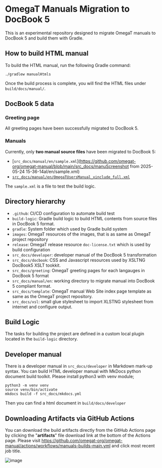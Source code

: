 # OmegaT Manuals Migration to DocBook 5

This is an experimental repository designed to migrate OmegaT manuals to DocBook 5 and build them with Gradle.

## How to build HTML manual

To build the HTML manual, run the following Gradle command:

```shell
./gradlew manualHtmls
```

Once the build process is complete, you will find the HTML files under `build/docs/manual/`.

## DocBook 5 data

### Greeting page

All greeting pages have been successfully migrated to DocBook 5.

### Manuals

Currently, only **two manual source files** have been migrated to DocBook 5:

- [`src_docs/manual/en/sample.xml`](https://github.com/omegat-org/omegat-manual/blob/main/src_docs/manuScreenshot from 2025-05-24 15-36-14al/en/sample.xml)
- [`src_docs/manual/en/OmegaTUsersManual_xinclude_full.xml`](https://github.com/omegat-org/omegat-manual/blob/main/src_docs/manual/en/OmegaTUsersManual_xinclude_full.xml)

The `sample.xml` is a file to test the build logic.

## Directory hierarchy

- `.github`: CI/CD configuration to automate build test
- `build-logic`: Gradle build logic to build HTML contents from source files in DocBook 5 format.
- `gradle`: System folder which used by Gradle build system
- `images`: OmegaT resources of the images, that is as same as OmegaT project repository
- `release`: OmegaT release resource `doc-license.txt` which is used by build configuration
- `src_docs/developer`: developer manual of the DocBook 5 transformation
- `src_docs/docbook`: CSS and Javascript resources used by XSLTNG DocBook5 XSLT tookkit.
- `src_docs/greeting`: OmegaT greeting pages for each langauges in DocBook 5 format
- `src_docs/manual/en`: working directory to migrate manual into DocBook 5 compliant format.
- `src_docs/template`: OmegaT manual Web Site index page template as same as the OmegaT project repository.
- `src_docs/xsl`: small glue stylesheet to import XLSTNG stylesheet from internet and configure output.


## Build Logic

The tasks for building the project are defined in a custom local plugin located in the `build-logic` directory.

## Developer manual

There is a developer manual in `src_docs/developer` in Markdown mark-up syntax.
You can build HTML developer manual with MkDocs python document build toolkit.
Please install python3 with venv module;

```generic
python3 -m venv venv
source venv/bin/activate
mkdocs build -f src_docs/mkdocs.yml
```

Then you can find a html document in `build/docs/developer`

## Downloading Artifacts via GitHub Actions

You can download the build artifacts directly from the GitHub Actions page by clicking the "**artifacts**" file download link at the bottom of the Actions page.
Please visit https://github.com/omegat-org/omegat-manual/actions/workflows/manuals-builds-main.yml and click most recent job title.

![image](https://github.com/user-attachments/assets/ce8feb98-d477-46a5-9fef-1777c12615a1)

